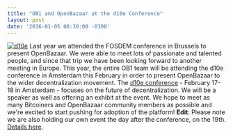 ```yaml
---
title: "OB1 and OpenBazaar at the d10e Conference" 
layout: post
date: '2016-01-05 00:30:00 -0300'
---
```

        
[![d10e](https://blog.openbazaar.org/wp-content/uploads/2016/01/d10e-300x262.png)](https://blog.openbazaar.org/wp-content/uploads/2016/01/d10e.png) Last year we attended the FOSDEM conference in Brussels to present OpenBazaar. We were able to meet lots of passionate and talented people, and since that trip we have been looking forward to another meeting in Europe. This year, the entire OB1 team will be attending the d10e conference in Amsterdam this February in order to present OpenBazaar to the wider decentralization movement. The [d10e conference](http://www.d10e.org/) \- February 17-18 in Amsterdam - focuses on the future of decentralization. We will be a speaker as well as offering an exhibit at the event. We hope to meet as many Bitcoiners and OpenBazaar community members as possible and we're excited to start pushing for adoption of the platform! **Edit**: Please note we are also holding our own event the day after the conference, on the 19th. [Details here](http://www.meetup.com/Amsterdam-OpenBazaar-Meetup/events/227939541/).